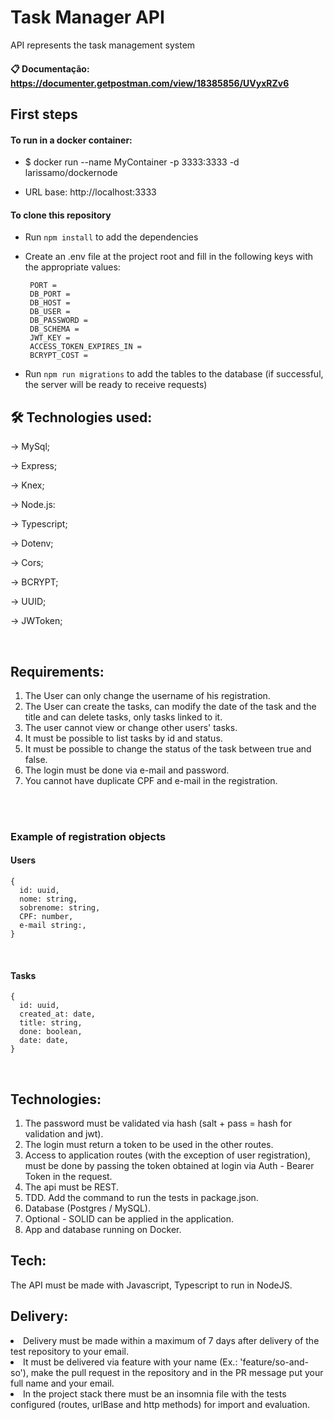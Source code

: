 # Task Manager API
 
 API represents the task management system


#### 📋 Documentação: https://documenter.getpostman.com/view/18385856/UVyxRZv6


## First steps

#### To run in a docker container:
 - $ docker run --name MyContainer -p 3333:3333 -d larissamo/dockernode
* URL base: http://localhost:3333


#### To clone this repository
* Run `npm install` to add the dependencies
* Create an .env file at the project root and fill in the following keys with the appropriate values:
   ```
    PORT =
    DB_PORT =
    DB_HOST = 
    DB_USER = 
    DB_PASSWORD = 
    DB_SCHEMA = 
    JWT_KEY = 
    ACCESS_TOKEN_EXPIRES_IN = 
    BCRYPT_COST = 

   ```

* Run `npm run migrations` to add the tables to the database (if successful, the server will be ready to receive requests) 

## 🛠️ Technologies used:

→ MySql;

→ Express;

→ Knex;

→ Node.js:

→ Typescript;

→ Dotenv;

→ Cors;

→ BCRYPT;

→ UUID;

→ JWToken;

<br/>



## Requirements:

<ol>
  <li> The User can only change the username of his registration. </li>
  <li> The User can create the tasks, can modify the date of the task and the title and can delete tasks, only tasks linked to it. </li>
  <li> The user cannot view or change other users' tasks. </li>
  <li> It must be possible to list tasks by id and status. </li>
  <li> It must be possible to change the status of the task between true and false. </li>
  <li> The login must be done via e-mail and password. </li>
  <li> You cannot have duplicate CPF and e-mail in the registration. </li>
</ol>
<br><br>

### Example of registration objects

#### Users 

```
{
  id: uuid,
  nome: string, 
  sobrenome: string,
  CPF: number,
  e-mail string:,
}
```

<br>

#### Tasks

```
{
  id: uuid,
  created_at: date,
  title: string,
  done: boolean,
  date: date,
} 
```

<br>

## Technologies:

<ol> 
  <li> The password must be validated via hash (salt + pass = hash for validation and jwt).  </li>
  <li> The login must return a token to be used in the other routes.  </li>
  <li> Access to application routes (with the exception of user registration), must be done by passing the token obtained at login via Auth - Bearer Token in the request.  </li>
  <li> The api must be REST.  </li>
  <li> TDD. Add the command to run the tests in package.json.</li>
  <li> Database (Postgres / MySQL).  </li>
  <li> Optional - SOLID can be applied in the application.  </li>
  <li> App and database running on Docker.  </li>
</ol>

## Tech:

<p style="text-align: justify;"> The API must be made with Javascript, Typescript to run in NodeJS. </p>

## Delivery: 

<li> Delivery must be made within a maximum of 7 days after delivery of the test repository to your email.  </li>
<li> It must be delivered via feature with your name (Ex.: 'feature/so-and-so'), make the pull request in the repository and in the PR message put your full name and your email.  </li>
<li> In the project stack there must be an insomnia file with the tests configured (routes, urlBase and http methods) for import and evaluation.  </li>



